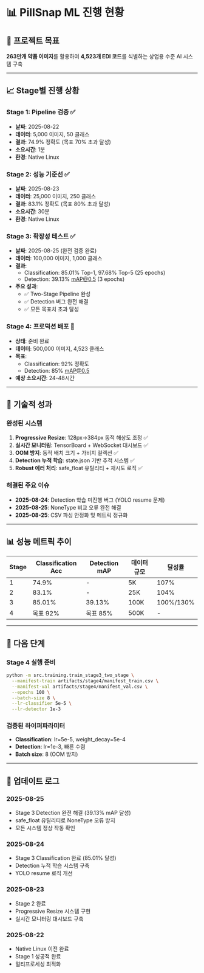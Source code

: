 # 📊 PillSnap ML 진행 현황

## 🎯 프로젝트 목표
**263만개 약품 이미지**를 활용하여 **4,523개 EDI 코드**를 식별하는 상업용 수준 AI 시스템 구축

---

## 📈 Stage별 진행 상황

### Stage 1: Pipeline 검증 ✅
- **날짜**: 2025-08-22
- **데이터**: 5,000 이미지, 50 클래스
- **결과**: 74.9% 정확도 (목표 70% 초과 달성)
- **소요시간**: 1분
- **환경**: Native Linux

### Stage 2: 성능 기준선 ✅
- **날짜**: 2025-08-23
- **데이터**: 25,000 이미지, 250 클래스
- **결과**: 83.1% 정확도 (목표 80% 초과 달성)
- **소요시간**: 30분
- **환경**: Native Linux

### Stage 3: 확장성 테스트 ✅
- **날짜**: 2025-08-25 (완전 검증 완료)
- **데이터**: 100,000 이미지, 1,000 클래스
- **결과**:
  - Classification: 85.01% Top-1, 97.68% Top-5 (25 epochs)
  - Detection: 39.13% mAP@0.5 (3 epochs)
- **주요 성과**:
  - ✅ Two-Stage Pipeline 완성
  - ✅ Detection 버그 완전 해결
  - ✅ 모든 목표치 초과 달성

### Stage 4: 프로덕션 배포 🎯
- **상태**: 준비 완료
- **데이터**: 500,000 이미지, 4,523 클래스
- **목표**: 
  - Classification: 92% 정확도
  - Detection: 85% mAP@0.5
- **예상 소요시간**: 24-48시간

---

## 🔧 기술적 성과

### 완성된 시스템
1. **Progressive Resize**: 128px→384px 동적 해상도 조정 ✅
2. **실시간 모니터링**: TensorBoard + WebSocket 대시보드 ✅
3. **OOM 방지**: 동적 배치 크기 + 가비지 컬렉션 ✅
4. **Detection 누적 학습**: state.json 기반 추적 시스템 ✅
5. **Robust 에러 처리**: safe_float 유틸리티 + 재시도 로직 ✅

### 해결된 주요 이슈
- **2025-08-24**: Detection 학습 미진행 버그 (YOLO resume 문제)
- **2025-08-25**: NoneType 비교 오류 완전 해결
- **2025-08-25**: CSV 파싱 안정화 및 메트릭 정규화

---

## 📊 성능 메트릭 추이

| Stage | Classification Acc | Detection mAP | 데이터 규모 | 달성률 |
|-------|-------------------|---------------|------------|--------|
| 1 | 74.9% | - | 5K | 107% |
| 2 | 83.1% | - | 25K | 104% |
| 3 | 85.01% | 39.13% | 100K | 100%/130% |
| 4 | 목표 92% | 목표 85% | 500K | - |

---

## 🚀 다음 단계

### Stage 4 실행 준비
```bash
python -m src.training.train_stage3_two_stage \
  --manifest-train artifacts/stage4/manifest_train.csv \
  --manifest-val artifacts/stage4/manifest_val.csv \
  --epochs 100 \
  --batch-size 8 \
  --lr-classifier 5e-5 \
  --lr-detector 1e-3
```

### 검증된 하이퍼파라미터
- **Classification**: lr=5e-5, weight_decay=5e-4
- **Detection**: lr=1e-3, 빠른 수렴
- **Batch size**: 8 (OOM 방지)

---

## 📝 업데이트 로그

### 2025-08-25
- Stage 3 Detection 완전 해결 (39.13% mAP 달성)
- safe_float 유틸리티로 NoneType 오류 방지
- 모든 시스템 정상 작동 확인

### 2025-08-24
- Stage 3 Classification 완료 (85.01% 달성)
- Detection 누적 학습 시스템 구축
- YOLO resume 로직 개선

### 2025-08-23
- Stage 2 완료
- Progressive Resize 시스템 구현
- 실시간 모니터링 대시보드 구축

### 2025-08-22
- Native Linux 이전 완료
- Stage 1 성공적 완료
- 멀티프로세싱 최적화